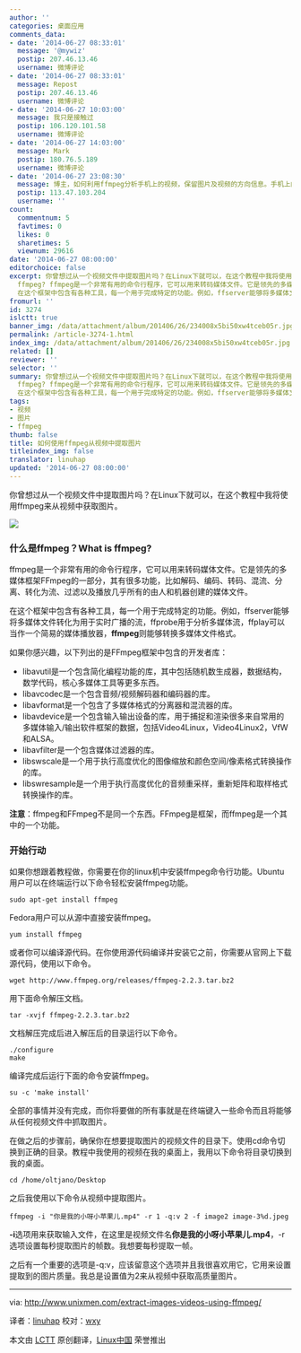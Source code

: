 ```yaml
---
author: ''
categories: 桌面应用
comments_data:
- date: '2014-06-27 08:33:01'
  message: '@mywiz'
  postip: 207.46.13.46
  username: 微博评论
- date: '2014-06-27 08:33:01'
  message: Repost
  postip: 207.46.13.46
  username: 微博评论
- date: '2014-06-27 10:03:00'
  message: 我只是接触过
  postip: 106.120.101.58
  username: 微博评论
- date: '2014-06-27 14:03:00'
  message: Mark
  postip: 180.76.5.189
  username: 微博评论
- date: '2014-06-27 23:08:30'
  message: 博主，如何利用ffmpeg分析手机上的视频，保留图片及视频的方向信息。手机上的时候都是横着的，因为文件信息
  postip: 113.47.103.204
  username: ''
count:
  commentnum: 5
  favtimes: 0
  likes: 0
  sharetimes: 5
  viewnum: 29616
date: '2014-06-27 08:00:00'
editorchoice: false
excerpt: 你曾想过从一个视频文件中提取图片吗？在Linux下就可以，在这个教程中我将使用ffmpeg来从视频中获取图片。  什么是ffmpeg？What is
  ffmpeg? ffmpeg是一个非常有用的命令行程序，它可以用来转码媒体文件。它是领先的多媒体框架FFmpeg的一部分，其有很多功能，比如解码、编码、转码、混流、分离、转化为流、过滤以及播放几乎所有的由人和机器创建的媒体文件。
  在这个框架中包含有各种工具，每一个用于完成特定的功能。例如，ffserver能够将多媒体文件转化为用于实时广播的流，ffprobe用于分析多媒体流，ffplay可以当作一个简易的媒体播放器
fromurl: ''
id: 3274
islctt: true
banner_img: /data/attachment/album/201406/26/234008x5bi50xw4tceb05r.jpg
permalink: /article-3274-1.html
index_img: /data/attachment/album/201406/26/234008x5bi50xw4tceb05r.jpg.thumb.jpg
related: []
reviewer: ''
selector: ''
summary: 你曾想过从一个视频文件中提取图片吗？在Linux下就可以，在这个教程中我将使用ffmpeg来从视频中获取图片。  什么是ffmpeg？What is
  ffmpeg? ffmpeg是一个非常有用的命令行程序，它可以用来转码媒体文件。它是领先的多媒体框架FFmpeg的一部分，其有很多功能，比如解码、编码、转码、混流、分离、转化为流、过滤以及播放几乎所有的由人和机器创建的媒体文件。
  在这个框架中包含有各种工具，每一个用于完成特定的功能。例如，ffserver能够将多媒体文件转化为用于实时广播的流，ffprobe用于分析多媒体流，ffplay可以当作一个简易的媒体播放器
tags:
- 视频
- 图片
- ffmpeg
thumb: false
title: 如何使用ffmpeg从视频中提取图片
titleindex_img: false
translator: linuhap
updated: '2014-06-27 08:00:00'
---
```


你曾想过从一个视频文件中提取图片吗？在Linux下就可以，在这个教程中我将使用ffmpeg来从视频中获取图片。


![](/data/attachment/album/201406/26/234008x5bi50xw4tceb05r.jpg)


### 什么是ffmpeg？What is ffmpeg?


ffmpeg是一个非常有用的命令行程序，它可以用来转码媒体文件。它是领先的多媒体框架FFmpeg的一部分，其有很多功能，比如解码、编码、转码、混流、分离、转化为流、过滤以及播放几乎所有的由人和机器创建的媒体文件。


在这个框架中包含有各种工具，每一个用于完成特定的功能。例如，ffserver能够将多媒体文件转化为用于实时广播的流，ffprobe用于分析多媒体流，ffplay可以当作一个简易的媒体播放器，**ffmpeg**则能够转换多媒体文件格式。


如果你感兴趣，以下列出的是FFmpeg框架中包含的开发者库：


* libavutil是一个包含简化编程功能的库，其中包括随机数生成器，数据结构，数学代码，核心多媒体工具等更多东西。
* libavcodec是一个包含音频/视频解码器和编码器的库。
* libavformat是一个包含了多媒体格式的分离器和混流器的库。
* libavdevice是一个包含输入输出设备的库，用于捕捉和渲染很多来自常用的多媒体输入/输出软件框架的数据，包括Video4Linux，Video4Linux2，VfW和ALSA。
* libavfilter是一个包含媒体过滤器的库。
* libswscale是一个用于执行高度优化的图像缩放和颜色空间/像素格式转换操作的库。
* libswresample是一个用于执行高度优化的音频重采样，重新矩阵和取样格式转换操作的库。


**注意**：ffmpeg和FFmpeg不是同一个东西。FFmpeg是框架，而ffmpeg是一个其中的一个功能。


### 开始行动


如果你想跟着教程做，你需要在你的linux机中安装ffmpeg命令行功能。Ubuntu用户可以在终端运行以下命令轻松安装ffmpeg功能。



```
sudo apt-get install ffmpeg

```

Fedora用户可以从源中直接安装ffmpeg。



```
yum install ffmpeg

```

或者你可以编译源代码。在你使用源代码编译并安装它之前，你需要从官网上下载源代码，使用以下命令。



```
wget http://www.ffmpeg.org/releases/ffmpeg-2.2.3.tar.bz2

```

用下面命令解压文档。



```
tar -xvjf ffmpeg-2.2.3.tar.bz2

```

文档解压完成后进入解压后的目录运行以下命令。



```
./configure
make

```

编译完成后运行下面的命令安装ffmpeg。



```
su -c 'make install'

```

全部的事情并没有完成，而你将要做的所有事就是在终端键入一些命令而且将能够从任何视频文件中抓取图片。


在做之后的步骤前，确保你在想要提取图片的视频文件的目录下。使用cd命令切换到正确的目录。教程中我使用的视频在我的桌面上，我用以下命令将目录切换到我的桌面。



```
cd /home/oltjano/Desktop

```

之后我使用以下命令从视频中提取图片。



```
ffmpeg -i "你是我的小呀小苹果儿.mp4" -r 1 -q:v 2 -f image2 image-3%d.jpeg

```

**-i**选项用来获取输入文件，在这里是视频文件名**你是我的小呀小苹果儿.mp4**，-r选项设置每秒提取图片的帧数。我想要每秒提取一帧。


之后有一个重要的选项是-q:v，应该留意这个选项并且我很喜欢用它，它用来设置提取到的图片质量。我总是设置值为2来从视频中获取高质量图片。




---


via: <http://www.unixmen.com/extract-images-videos-using-ffmpeg/>


译者：[linuhap](https://github.com/linuhap) 校对：[wxy](https://github.com/wxy)


本文由 [LCTT](https://github.com/LCTT/TranslateProject) 原创翻译，[Linux中国](http://linux.cn/) 荣誉推出